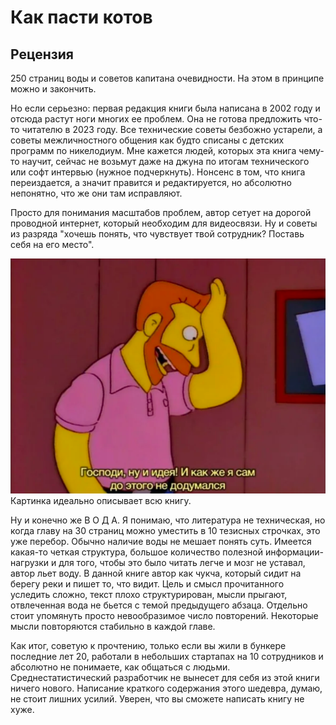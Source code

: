 # Как пасти котов

## Рецензия
250 страниц воды и советов капитана очевидности. На этом в принципе можно и закончить.

Но если серьезно: первая редакция книги была написана в 2002 году и отсюда растут ноги многих ее проблем. Она не готова
предложить что-то читателю в 2023 году. Все технические советы безбожно устарели, а советы межличностного общения 
как будто списаны с детских программ по никелодиум. Мне кажется людей, которых эта книга чему-то научит, сейчас 
не возьмут даже на джуна по итогам технического или софт интервью (нужное подчеркнуть). Нонсенс в том, что книга 
переиздается, а значит правится и редактируется, но абсолютно непонятно, что же они там исправляют.

Просто для понимания масштабов проблем, автор сетует на дорогой проводной интернет, который необходим для видеосвязи. 
Ну и советы из разряда "хочешь понять, что чувствует твой сотрудник? Поставь себя на его место". 

![dont_knew.png](../../../img/memes/dont_knew.png)  
Картинка идеально описывает всю книгу.

Ну и конечно же В О Д А. Я понимаю, что литература не техническая, но когда главу на 30 страниц можно уместить в 10 
тезисных строчках, это уже перебор. Обычно наличие воды не мешает понять суть. Имеется какая-то четкая 
структура, большое количество полезной информации-нагрузки и для того, чтобы это было читать легче и мозг не уставал, 
автор льет воду. В данной книге автор как чукча, который сидит на берегу реки и пишет то, что видит. Цель и смысл 
прочитанного уследить сложно, текст плохо структурирован, мысли прыгают, отвлеченная вода не бьется с темой предыдущего 
абзаца. Отдельно стоит упомянуть просто невообразимое число повторений. Некоторые мысли повторяются стабильно в каждой 
главе.

Как итог, советую к прочтению, только если вы жили в бункере последние лет 20, работали в небольших стартапах на 10 
сотрудников и абсолютно не понимаете, как общаться с людьми. Среднестатистический разработчик не вынесет для себя из 
этой книги ничего нового. Написание краткого содержания этого шедевра, думаю, не стоит лишних усилий. Уверен, что вы 
сможете написать книгу не хуже.